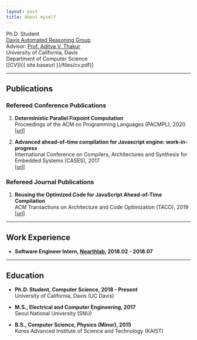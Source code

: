 ```yaml
---
layout: post
title: About myself
---
```


Ph.D. Student  
[Davis Automated Reasoning Group](https://95616ARG.github.io/)  
Advisor: [Prof. Aditya V. Thakur](https://thakur.cs.ucdavis.edu/)  
University of California, Davis  
Department of Computer Science  
[[CV]({{ site.baseurl }}/files/cv.pdf)]  

<!--Forging novel techniques, finding interesting applications.-->

----
## Publications

### Refereed Conference Publications
1. **Deterministic Parallel Fixpoint Computation**  
   Proceedings of the ACM on Programming Languages (PACMPL), 2020  
   [[url](https://doi.org/10.1145/3371082)]

2. **Advanced ahead-of-time compilation for Javascript engine: work-in-progress**  
   International Conference on Compilers, Architectures and Synthesis for Embedded Systems (CASES), 2017  
   [[url](https://doi.org/10.1145/3125501.3125512)]

### Refereed Journal Publications
1. **Reusing the Optimized Code for JavaScript Ahead-of-Time Compilation**  
   ACM Transactions on Architecture and Code Optimization (TACO), 2019  
   [[url](https://doi.org/10.1145/3291056)]


----
## Work Experience

- **Software Engineer Intern, [Nearthlab](https://nearthlab.com), 2018.02 - 2018.07**

----
## Education

- **Ph.D. Student, Computer Science, 2018 - Present**  
  University of California, Davis (UC Davis)

- **M.S.,  Electrical and Computer Engineering, 2017**  
  Seoul National University (SNU)

- **B.S., Computer Science, Physics (Minor), 2015**  
  Korea Advanced Institute of Science and Technology (KAIST)
